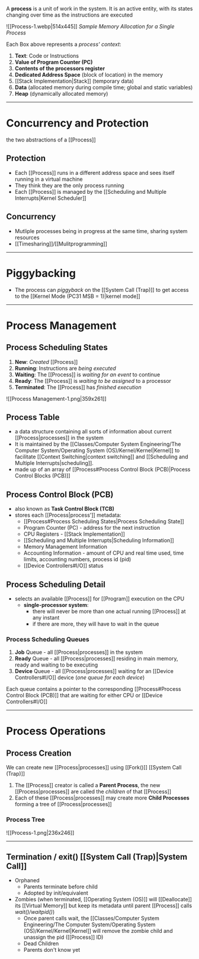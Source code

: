 A **process** is a unit of work in the system. It is an active entity, with its states changing over time as the instructions are executed

![[Process-1.webp|514x445]]
*Sample Memory Allocation for a Single Process* 

Each Box above represents a *process' context*:
1. **Text**: Code or Instructions
2. **Value of Program Counter (PC)**
3. **Contents of the processors register**
4. **Dedicated Address Space** (block of location) in the memory
5. [[Stack Implementation|Stack]] (temporary data)
6. **Data** (allocated memory during compile time; global and static variables)
7. **Heap** (dynamically allocated memory)

___
# Concurrency and Protection
the two abstractions of a [[Process]]

## Protection
- Each [[Process]] runs in a different address space and sees itself running in a virtual machine
- They think they are the only process running
- Each [[Process]] is managed by the [[Scheduling and Multiple Interrupts|Kernel Scheduler]] 

## Concurrency
- Mutliple processes being in progress at the same time, sharing system resources
- [[Timesharing]]/[[Mulitprogramming]]

___
# Piggybacking
- The process can *piggyback* on the [[System Call (Trap)]] to get access to the [[Kernel Mode (PC31 MSB = 1)|kernel mode]]

___
# Process Management
## Process Scheduling States
1. **New**: *Created* [[Process]]
2. **Running**: Instructions are *being executed*
3. **Waiting**: The [[Process]] is *waiting for an event* to continue
4. **Ready**: The [[Process]] is *waiting to be assigned* to a processor
5. **Terminated**: The [[Process]] has *finished execution*

![[Process Management-1.png|359x261]]

## Process Table
- a data structure containing all sorts of information about current [[Process|processes]] in the system
- It is maintained by the [[Classes/Computer System Engineering/The Computer System/Operating System (OS)/Kernel/Kernel|Kernel]] to facilitate [[Context Switching|context switching]] and [[Scheduling and Multiple Interrupts|scheduling]].
- made up of an array of [[Process#Process Control Block (PCB)|Process Control Blocks (PCB)]]  


## Process Control Block (PCB)
- also known as **Task Control Block (TCB)**
- stores each [[Process|process']] metadata:
	- [[Process#Process Scheduling States|Process Scheduling State]]
	-  Program Counter (PC) - address for the next instruction
	- CPU Registers - [[Stack Implementation]]
	- [[Scheduling and Multiple Interrupts|Scheduling Information]]
	- Memory Management Information
	- Accounting Information - amount of CPU and real time used, time limits, accounting numbers, process id (pid)
	- [[Device Controllers#I/O]] status

## Process Scheduling Detail
- selects an available [[Process]] for [[Program]] execution on the CPU
	- **single-processor system**: 
		- there will never be more than one actual running [[Process]] at any instant
		- if there are more, they will have to wait in the queue

### Process Scheduling Queues
1. **Job** Queue - all [[Process|processes]] in the system
2. **Ready** Queue - all [[Process|processes]] residing in main memory, ready and waiting to be executing
3. **Device** Queue - all [[Process|processes]] waiting for an [[Device Controllers#I/O]] device (*one queue for each device*)

Each queue contains a pointer to the corresponding [[Process#Process Control Block (PCB)]] that are waiting for either CPU or [[Device Controllers#I/O]] 
___
# Process Operations
## Process Creation
We can create new [[Process|processes]] using [[Fork()]] [[System Call (Trap)]] 
1. The [[Process]] creator is called a **Parent Process**, the new [[Process|processes]] are called the *children* of that [[Process]]
2. Each of these [[Process|processes]] may create more **Child Processes** forming a tree of [[Process|processes]]

### Process Tree
![[Process-1.png|236x246]]
___
## Termination / exit() [[System Call (Trap)|System Call]]
- Orphaned
	- Parents terminate before child
	- Adopted by init/equivalent
- Zombies (when terminated, [[Operating System (OS)]] will [[Deallocate]] its [[Virtual Memory]] but keep its metadata until parent [[Process]] calls *wait()/waitpid()*)
	- Once parent calls wait, the [[Classes/Computer System Engineering/The Computer System/Operating System (OS)/Kernel/Kernel|Kernel]] will remove the zombie child and unassign the pid ([[Process]] ID)
	- Dead Children
	- Parents don't know yet

